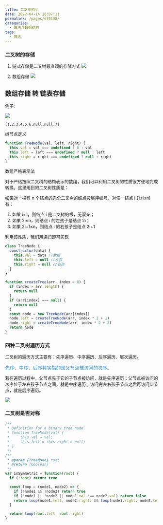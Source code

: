```yaml
---
title: 二叉树相关
date: 2022-04-14 18:07:11
permalink: /pages/df0198/
categories:
  - 算法与数据结构
tags:
  - 算法
---
```


### 二叉树的存储

1. 链式存储是二叉树最直观的存储方式
   ![](https://gcy-1306312261.cos.ap-chengdu.myqcloud.com/blog/20220502090114.png)

2. 数组存储
   ![](https://gcy-1306312261.cos.ap-chengdu.myqcloud.com/blog/20220502160429.png)

## 数组存储 转 链表存储

例子:

![](https://gcy-1306312261.cos.ap-chengdu.myqcloud.com/blog/20220804221038.png)

```shell
[1,2,3,4,5,6,null,null,7]
```

树节点定义

```javascript
function TreeNode(val, left, right) {
  this.val = val === undefined ? 0 : val
  this.left = left === undefined ? null : left
  this.right = right === undefined ? null : right
}
```

数组严格表示法

对于严格按照二叉树的结构表示的数组，我们可以利用二叉树的性质很方便地完成转换。这里用到的二叉树性质是：

如果对一棵有 n 个结点的完全二叉树的结点按层序编号，对任一结点 i (1≤i≤n)有：

1. 如果 i=1，则结点 i 是二叉树的根，无双亲；
2. 如果 2i≤n，则结点 i 的左孩子是结点 2i；
3. 如果 2i+1≤n，则结点 i 的右孩子是结点 2i+1

利用该性质，我们用递归即可实现

```javascript
class TreeNode {
  constructor(data) {
    this.val = data //数据
    this.left = null //左孩
    this.right = null //右孩
  }
}

function createTree(arr, index = 0) {
  if (index > arr.length) {
    return null
  }
  if (arr[index] === null) {
    return null
  }
  const node = new TreeNode(arr[index])
  node.left = createTreeNode(arr, index * 2 + 1)
  node.right = createTreeNode(arr, index * 2 + 2)
  return node
}
```

### 四种二叉树遍历方式

二叉树的遍历方式主要有：先序遍历、中序遍历、后序遍历、层次遍历。

<font color=#3498db size=4>`先序、中序、后序其实指的是父节点被访问的次序。`</font>

若在遍历过程中，父节点先于它的子节点被访问，就是先序遍历；父节点被访问的次序位于左右孩子节点之间，就是中序遍历；访问完左右孩子节点之后再访问父节点，就是后序遍历。

![](https://gcy-1306312261.cos.ap-chengdu.myqcloud.com/blog/20220803171954.png)

### 二叉树是否对称

```js
/**
 * Definition for a binary tree node.
 * function TreeNode(val) {
 *     this.val = val;
 *     this.left = this.right = null;
 * }
 */
/**
 * @param {TreeNode} root
 * @return {boolean}
 */
var isSymmetric = function(root) {
  if (!root) return true

  const loop = (node1, node2) => {
    if (!node1 && !node2) return true
    if (!node1 || !node2 || node1.val !== node2.val) return false
    return loop(node1.left, node2.right) && loop(node1.right, node2.left)
  }

  return loop(root.left, root.right)
}
```
